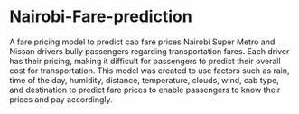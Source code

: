 # Nairobi-Fare-prediction
A fare pricing model to predict cab fare prices
Nairobi Super Metro and Nissan drivers bully passengers regarding transportation fares. Each driver has their pricing, making it difficult for passengers to predict their overall cost for transportation. This model was created to use factors such as rain, time of the day, humidity, distance, temperature, clouds, wind, cab type, and destination to predict fare prices to enable passengers to know their prices and pay accordingly.
